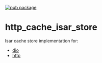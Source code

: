 [![pub package](https://img.shields.io/pub/v/http_cache_isar_store.svg)](https://pub.dev/packages/http_cache_isar_store)

# http_cache_isar_store

Isar cache store implementation for:
 - [dio](https://pub.dev/packages/dio_cache_interceptor)
 - [http](https://pub.dev/packages/http_cache_client)
